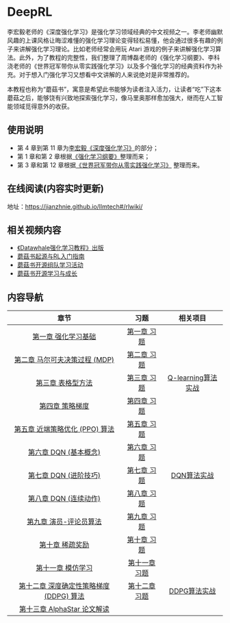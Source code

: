 # DeepRL

李宏毅老师的《深度强化学习》是强化学习领域经典的中文视频之一。李老师幽默风趣的上课风格让晦涩难懂的强化学习理论变得轻松易懂，他会通过很多有趣的例子来讲解强化学习理论。比如老师经常会用玩 Atari 游戏的例子来讲解强化学习算法。此外，为了教程的完整性，我们整理了周博磊老师的《强化学习纲要》、李科浇老师的《世界冠军带你从零实践强化学习》以及多个强化学习的经典资料作为补充。对于想入门强化学习又想看中文讲解的人来说绝对是非常推荐的。

本教程也称为“蘑菇书”，寓意是希望此书能够为读者注入活力，让读者“吃”下这本蘑菇之后，能够饶有兴致地探索强化学习，像马里奥那样愈加强大，继而在人工智能领域觅得意外的收获。

## 使用说明

* 第 4 章到第 11 章为[李宏毅《深度强化学习》](http://speech.ee.ntu.edu.tw/~tlkagk/courses_MLDS18.html)的部分；
* 第 1 章和第 2 章根据[《强化学习纲要》](https://github.com/zhoubolei/introRL)整理而来；
* 第 3 章和第 12 章根据[《世界冠军带你从零实践强化学习》](https://aistudio.baidu.com/aistudio/education/group/info/1335) 整理而来。

## 在线阅读(内容实时更新)

地址：https://jianzhnie.github.io/llmtech#/rlwiki/


## 相关视频内容

* [《Datawhale强化学习教程》出版](https://www.bilibili.com/video/BV1rb4y1x7Zd/?spm_id_from=333.999.0.0&vd_source=642fa389e9e78cff4881c038963ac312)
* [蘑菇书起源与RL入门指南](https://www.bilibili.com/video/BV1HZ4y1v7eX/?spm_id_from=333.999.0.0&vd_source=642fa389e9e78cff4881c038963ac312)
* [蘑菇书开源组队学习活动](https://www.bilibili.com/video/BV1Ha41197Pg/?spm_id_from=333.999.0.0&vd_source=642fa389e9e78cff4881c038963ac312)
* [蘑菇书开源学习与成长](https://www.bilibili.com/video/BV1xW4y1B72o/?spm_id_from=333.999.0.0&vd_source=642fa389e9e78cff4881c038963ac312)

## 内容导航

|                                                             章节                                                             |                                                         习题                                                          |                                               相关项目                                                |
| :--------------------------------------------------------------------------------------------------------------------------: | :-------------------------------------------------------------------------------------------------------------------: | :---------------------------------------------------------------------------------------------------: |
|            [第一章 强化学习基础](https://jianzhnie.github.io/llmtech#/rlwiki/chapter1/chapter1)            |   [第一章 习题](https://jianzhnie.github.io/llmtech#/rlwiki/chapter1/chapter1_questions&keywords)   |                                                                                                       |
|       [第二章 马尔可夫决策过程 (MDP)](https://jianzhnie.github.io/llmtech#/rlwiki/chapter2/chapter2)       |   [第二章 习题](https://jianzhnie.github.io/llmtech#/rlwiki/chapter2/chapter2_questions&keywords)   |                                                                                                       |
|             [第三章 表格型方法](https://jianzhnie.github.io/llmtech#/rlwiki/chapter3/chapter3)             |   [第三章 习题](https://jianzhnie.github.io/llmtech#/rlwiki/chapter3/chapter3_questions&keywords)   | [Q-learning算法实战](https://jianzhnie.github.io/llmtech#/rlwiki/chapter3/project1) |
|              [第四章 策略梯度](https://jianzhnie.github.io/llmtech#/rlwiki/chapter4/chapter4)              |   [第四章 习题](https://jianzhnie.github.io/llmtech#/rlwiki/chapter4/chapter4_questions&keywords)   |                                                                                                       |
|      [第五章 近端策略优化 (PPO) 算法](https://jianzhnie.github.io/llmtech#/rlwiki/chapter5/chapter5)       |   [第五章 习题](https://jianzhnie.github.io/llmtech#/rlwiki/chapter5/chapter5_questions&keywords)   |                                                                                                       |
|           [第六章 DQN (基本概念)](https://jianzhnie.github.io/llmtech#/rlwiki/chapter6/chapter6)           |   [第六章 习题](https://jianzhnie.github.io/llmtech#/rlwiki/chapter6/chapter6_questions&keywords)   |                                                                                                       |
|           [第七章 DQN (进阶技巧)](https://jianzhnie.github.io/llmtech#/rlwiki/chapter7/chapter7)           |   [第七章 习题](https://jianzhnie.github.io/llmtech#/rlwiki/chapter7/chapter7_questions&keywords)   |    [DQN算法实战](https://jianzhnie.github.io/llmtech#/rlwiki/chapter7/project2)     |
|           [第八章 DQN (连续动作)](https://jianzhnie.github.io/llmtech#/rlwiki/chapter8/chapter8)           |   [第八章 习题](https://jianzhnie.github.io/llmtech#/rlwiki/chapter8/chapter8_questions&keywords)   |                                                                                                       |
|          [第九章 演员-评论员算法](https://jianzhnie.github.io/llmtech#/rlwiki/chapter9/chapter9)           |   [第九章 习题](https://jianzhnie.github.io/llmtech#/rlwiki/chapter9/chapter9_questions&keywords)   |                                                                                                       |
|             [第十章 稀疏奖励](https://jianzhnie.github.io/llmtech#/rlwiki/chapter10/chapter10)             |  [第十章 习题](https://jianzhnie.github.io/llmtech#/rlwiki/chapter10/chapter10_questions&keywords)  |                                                                                                       |
|            [第十一章 模仿学习](https://jianzhnie.github.io/llmtech#/rlwiki/chapter11/chapter11)            | [第十一章 习题](https://jianzhnie.github.io/llmtech#/rlwiki/chapter11/chapter11_questions&keywords) |                                                                                                       |
| [第十二章 深度确定性策略梯度 (DDPG) 算法](https://jianzhnie.github.io/llmtech#/rlwiki/chapter12/chapter12) | [第十二章 习题](https://jianzhnie.github.io/llmtech#/rlwiki/chapter12/chapter12_questions&keywords) |   [DDPG算法实战](https://jianzhnie.github.io/llmtech#/rlwiki/chapter12/project3)    |
|       [第十三章 AlphaStar 论文解读](https://jianzhnie.github.io/llmtech#/rlwiki/chapter13/chapter13)       |                                                                                                                       |
